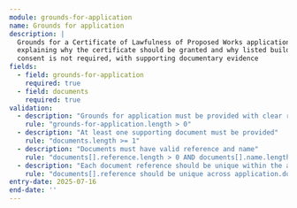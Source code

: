 ```yaml
---
module: grounds-for-application
name: Grounds for application
description: |
  Grounds for a Certificate of Lawfulness of Proposed Works application,
  explaining why the certificate should be granted and why listed building
  consent is not required, with supporting documentary evidence
fields:
  - field: grounds-for-application
    required: true
  - field: documents
    required: true
validation:
  - description: "Grounds for application must be provided with clear reasoning"
    rule: "grounds-for-application.length > 0"
  - description: "At least one supporting document must be provided"
    rule: "documents.length >= 1"
  - description: "Documents must have valid reference and name"
    rule: "documents[].reference.length > 0 AND documents[].name.length > 0"
  - description: "Each document reference should be unique within the application"
    rule: "documents[].reference should be unique across application.documents[]"
entry-date: 2025-07-16
end-date: ''
---
```

